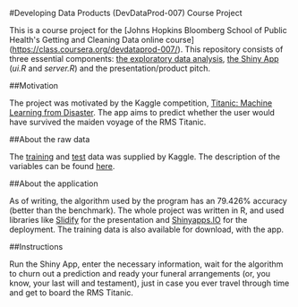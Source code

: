 #Developing Data Products (DevDataProd-007) Course Project

This is a course project for the [Johns Hopkins Bloomberg School of Public Health's Getting and Cleaning Data online course] (https://class.coursera.org/devdataprod-007/). This repository consists of three essential components: [the exploratory data analysis](analysis.pdf), [the Shiny App](https://jedau.shinyapps.io/DevDataProd007-Proj/) (*ui.R* and *server.R*)  and the presentation/product pitch.

##Motivation

The project was motivated by the Kaggle competition, [Titanic: Machine Learning from Disaster](https://www.kaggle.com/c/titanic-gettingStarted). The app aims to predict whether the user would have survived the maiden voyage of the RMS Titanic.

##About the raw data

The [training](https://www.kaggle.com/c/titanic-gettingStarted/download/train.csv) and [test](https://www.kaggle.com/c/titanic-gettingStarted/download/test.csv) data was supplied by Kaggle. The description of the variables can be found [here](variables.txt).

##About the application

As of writing, the algorithm used by the program has an 79.426% accuracy (better than the benchmark). The whole project was written in R, and used libraries like [Slidify](http://ramnathv.github.io/slidify/) for the presentation and [Shinyapps.IO](http://www.shinyapps.io/) for the deployment. The training data is also available for download, with the app.

##Instructions

Run the Shiny App, enter the necessary information, wait for the algorithm to churn out a prediction and ready your funeral arrangements (or, you know, your last will and testament), just in case you ever travel through time and get to board the RMS Titanic.
